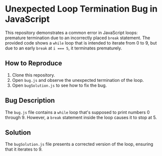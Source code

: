 # Unexpected Loop Termination Bug in JavaScript

This repository demonstrates a common error in JavaScript loops: premature termination due to an incorrectly placed `break` statement. The provided code shows a `while` loop that is intended to iterate from 0 to 9, but due to an early `break` at `i === 5`, it terminates prematurely.

## How to Reproduce

1. Clone this repository.
2. Open `bug.js` and observe the unexpected termination of the loop.
3. Open `bugSolution.js` to see how to fix the bug.

## Bug Description

The `bug.js` file contains a `while` loop that's supposed to print numbers 0 through 9. However, a `break` statement inside the loop causes it to stop at 5.

## Solution

The `bugSolution.js` file presents a corrected version of the loop, ensuring that it iterates to 9.